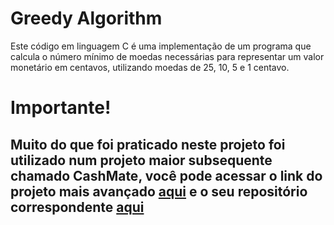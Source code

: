 <h1>Greedy Algorithm</h1>
Este código em linguagem C é uma implementação de um programa que calcula o número mínimo de moedas necessárias para representar um valor monetário em centavos, utilizando moedas de 25, 10, 5 e 1 centavo.
<br/>

<h1>Importante!</h1>
<h2>Muito do que foi praticado neste projeto foi utilizado num projeto maior subsequente chamado CashMate, você pode acessar o link do projeto mais avançado <a href="https://caiorossi00.github.io/CashMate/">aqui</a> e o seu repositório correspondente <a href="https://github.com/Caiorossi00/CashMate">aqui</a></h2>

